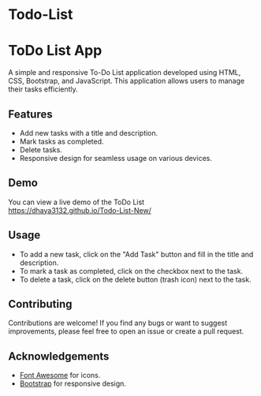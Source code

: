 ﻿# Todo-List

 # ToDo List App

A simple and responsive To-Do List application developed using HTML, CSS, Bootstrap, and JavaScript. This application allows users to manage their tasks efficiently.

## Features

- Add new tasks with a title and description.
- Mark tasks as completed.
- Delete tasks.
- Responsive design for seamless usage on various devices.

## Demo

You can view a live demo of the ToDo List https://dhaya3132.github.io/Todo-List-New/

## Usage

- To add a new task, click on the "Add Task" button and fill in the title and description.
- To mark a task as completed, click on the checkbox next to the task.
- To delete a task, click on the delete button (trash icon) next to the task.

## Contributing

Contributions are welcome! If you find any bugs or want to suggest improvements, please feel free to open an issue or create a pull request.

## Acknowledgements

- [Font Awesome](https://fontawesome.com/) for icons.
- [Bootstrap](https://getbootstrap.com/) for responsive design.


